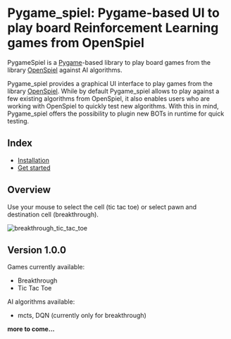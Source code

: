 # Pygame_spiel: Pygame-based UI to play board Reinforcement Learning games from OpenSpiel
PygameSpiel is a [Pygame](https://www.pygame.org)-based library to play board games from the library [OpenSpiel](https://github.com/google-deepmind/open_spiel) against AI algorithms.


Pygame_spiel provides a graphical UI interface to play games from the library [OpenSpiel](https://github.com/google-deepmind/open_spiel). While by default Pygame_spiel allows to play against a few existing algorithms from OpenSpiel, it also enables users who are working with OpenSpiel to quickly test new algorithms. With this in mind, Pygame_spiel offers the possibility to plugin new BOTs in runtime for quick testing.

## Index
* [Installation](docs/installation.md)
* [Get started](docs/get_started.md)

## Overview

Use your mouse to select the cell (tic tac toe) or select pawn and destination cell (breakthrough).

![breakthrough_tic_tac_toe](https://github.com/giogix2/pygame_spiel/assets/5859539/dd5f8709-f383-497e-8317-a113ca50d1e7)

## Version 1.0.0
Games currently available: 
* Breakthrough
* Tic Tac Toe

AI algorithms available:
* mcts, DQN (currently only for breakthrough)

**more to come...**
